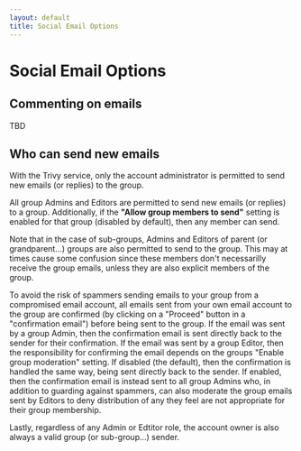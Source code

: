 ```yaml
---
layout: default
title: Social Email Options
---
```


# Social Email Options

## Commenting on emails

TBD

## Who can send new emails

<div class="trivy only">

  With the Trivy service, only the account administrator is permitted to send 
  new emails (or replies) to the group.

</div>

<div class="gv">

All group Admins and Editors are permitted to send new emails (or
replies) to a group.  Additionally, if the **"Allow group members to
send"** setting is enabled for that group (disabled by default), then
any member can send.

</div>

<div class="adv">

Note that in the case of sub-groups, Admins and Editors of parent (or
grandparent...) groups are also permitted to send to the group.  This
may at times cause some confusion since these members don't
necessarilly receive the group emails, unless they are also explicit members
of the group.
     
</div>

<div class="gv">

To avoid the risk of spammers sending emails to your group from a
compromised email account, all emails sent from your own email account
to the group are confirmed (by clicking on a "Proceed" button in a
"confirmation email") before being sent to the group.  If the email
was sent by a group Admin, then the confirmation email is sent
directly back to the sender for their confirmation.  If the email was
sent by a group Editor, then the responsibility for confirming the
email depends on the groups "Enable group moderation" setting.  If
disabled (the default), then the confirmation is handled the same way,
being sent directly back to the sender.  If enabled, then the
confirmation email is instead sent to all group Admins who, in
addition to guarding against spammers, can also moderate the group
emails sent by Editors to deny distribution of any they feel
are not appropriate for their group membership.

</div>

<div class="support">

Lastly, regardless of any Admin or Edtitor role, the account owner is also always a valid
group (or sub-group...) sender.

</div>

